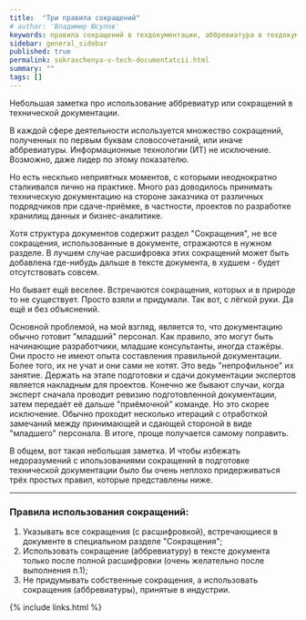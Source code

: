 ```yaml
---
title:  "Три правила сокращений"
# author: 'Владимир Юсупов'
keywords: правила сокращений в техдокументации, аббревиатура в техдокументации, оформление технической документации, руководство пользователя, инструкция пользователя,  технический писатель москва
sidebar: general_sidebar
published: true
permalink: sokraschenya-v-tech-documentatcii.html
summary: ""
tags: []
---
```


Небольшая заметка про использование аббревиатур или сокращений в технической документации.

В каждой сфере деятельности используется множество сокращений, полученных по первым буквам словосочетаний, или иначе аббревиатуры. Информационные технологии (ИТ) не исключение. Возможно, даже лидер по этому показателю.

Но есть несклько неприятных моментов, с которыми неоднократно сталкивался лично на практике. Много раз доводилось принимать техническую документацию на стороне заказчика от различных подрядчиков при сдаче-приёмке, в частности, проектов по разработке хранилищ данных и бизнес-аналитике. 

Хотя структура документов содержит раздел "Сокращения", не все сокращения, использованные в документе, отражаются в нужном разделе. В лучшем случае расшифровка этих сокращений может быть добавлена где-нибудь дальше в тексте документа, в худшем - будет отсутствовать совсем.

Но бывает ещё веселее. Встречаются сокращения, которых и в природе то не существует. Просто взяли и придумали. Так вот, с лёгкой руки. Да ещё и без объяснений.

Основной проблемой, на мой взгляд, является то, что документацию обычно готовит "младший" персонал. Как правило, это могут быть начинающие разработчики, младшие консультанты, иногда стажёры. Они просто не имеют опыта составления правильной документации. Более того, их не учат и они сами не хотят. Это ведь "непрофильное" их занятие. Держать на этапе подготовки и сдачи документации экспертов является накладным для проектов. Конечно же бывают случаи, когда эксперт сначала проводит ревизию подготовленной документации, затем передаёт её дальше "приёмочной" команде. Но это скорее исключение. Обычно проходит несколько итераций с отработкой замечаний между принимающей и сдающей стороной в виде "младшего" персонала. В итоге, проще получается самому поправить.

В общем, вот такая небольшая заметка. И чтобы избежать недоразумений с ипользованиями сокращений в подготовке технической документации было бы очень неплохо придерживаться трёх простых правил, которые представлены ниже.

***

### Правила использования сокращений:

1. Указывать все сокращения (с расшифровкой), встречающиеся в документе в специальном разделе "Сокращения";
2. Использовать сокращение (аббревиатуру) в тексте документа только после полной расшифровки (очень желательно после выполнения п.1);
3. Не придумывать собственные сокращения, а использовать сокращения (аббревиатуры), принятые в индустрии.

{% include links.html %}
